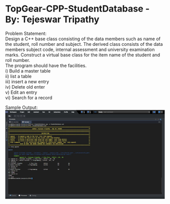 # TopGear-CPP-StudentDatabase - By: Tejeswar Tripathy

Problem Statement:<br/>
Design a C++ base class consisting of the data members such as name of the student, roll number and subject. 
The derived class consists of the data  members subject code, internal assessment and university examination marks. 
Construct a virtual base class for the item name of the student and roll number. <br/>
The program should have the facilities. <br/>
  i) Build a master table <br/>
  ii) list a table <br/>
  iii) insert a new entry <br/>
  iv) Delete old enter <br/>
  v) Edit an entry <br/>
  vi) Search for a record <br/>

Sample Output:<br/>
![Sample_output](https://github.com/teztripathy/TopGear-CPP-StudentDatabase/blob/master/Sample_output.JPG)
